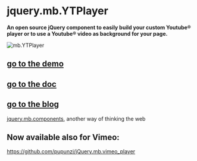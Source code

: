 # jquery.mb.YTPlayer

__An open source jQuery component to easily build your custom Youtube® player or to use a Youtube® video as background for your page.__

![mb.YTPlayer](http://pupunzi.open-lab.com/wp-content/uploads/2010/06/DSC03762.jpg)

## [go to the demo](http://pupunzi.com/#mb.components/mb.YTPlayer/YTPlayer.html)
## [go to the doc](http://wiki.github.com/pupunzi/jquery.mb.YTPlayer/)
## [go to the blog](http://pupunzi.open-lab.com/mb-jquery-components/jquery-mb-YTPlayer/)


[jquery.mb.components](http://pupunzi.com/), another way of thinking the web


## Now available also for **Vimeo**: 
https://github.com/pupunzi/jQuery.mb.vimeo_player
